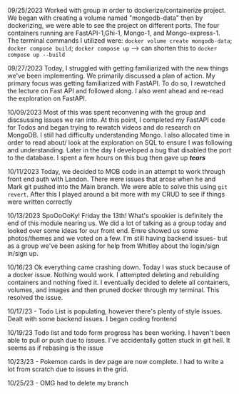 09/25/2023
Worked with group in order to dockerize/containerize project. We began with creating a volume named "mongodb-data" then by dockerizing, we were able to see the project on different ports. The four containers running are FastAPI-1,Ghi-1, Mongo-1, and Mongo-express-1. The terminal commands I utilized were: `docker volume create mongodb-data`; `docker compose build`; `docker compose up` --> can shorten this to `docker compose up --build`

09/27/2023
Today, I struggled with getting familiarized with the new things we've been implementing. We primarily discussed a plan of action. My primary focus was getting familiarized with FastAPI. To do so, I rewatched the lecture on Fast API and followed along. I also went ahead and re-read the exploration on FastAPI.

10/09/2023
Most of this was spent reconvening with the group and discsussing issues we ran into. At this point, I completed my FastAPI code for Todos and began trying to rewatch videos and do research on MongoDB. I still had difficulty understanding Mongo. I also allocated time in order to read about/ look at the exploration on SQL to ensure I was following and understanding. Later in the day I developed a bug that disabled the port to the database. I spent a few hours on this bug then gave up **_tears_**

10/11/2023
Today, we decided to MOB code in an attempt to work through front end auth with Landon. There were issues that arose when he and Mark git pushed into the Main branch. We were able to solve this using `git revert`. After this I played around a bit more with my CRUD to see if things were written correctly

10/13/2023
SpoOoOoKy! Friday the 13th! What's spookier is definitely the end of this module nearing us. We did a lot of talking as a group today and looked over some ideas for our front end. Emre showed us some photos/themes and we voted on a few. I'm still having backend issues- but as a group we've been asking for help from Whitley about the login/sign in/sign up.

10/16/23
Ok everything came crashing down. Today I was stuck because of a docker issue. Nothing would work. I attempted deleting and rebuilding containers and nothing fixed it. I eventually decided to delete all containers, volumes, and images and then pruned docker through my terminal. This resolved the issue.

10/17/23 -
Todo List is populating, however there's plenty of style issues. Dealt with some backend issues. I began coding frontend

10/19/23
Todo list and todo form progress has been working. I haven't been able to pull or push due to issues. I've accidentally gotten stuck in git hell. It seems as if rebasing is the issue

10/23/23 -
Pokemon cards in dev page are now complete. I had to write a lot from scratch due to issues in the grid.

10/25/23 -
OMG had to delete my branch
